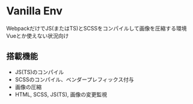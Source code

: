 # Vanilla Env
WebpackだけでJS(またはTS)とSCSSをコンパイルして画像を圧縮する環境  
Vueとか使えない状況向け

## 搭載機能
- JS(TS)のコンパイル
- SCSSのコンパイル、ベンダープレフィックス付与
- 画像の圧縮
- HTML, SCSS, JS(TS), 画像の変更監視